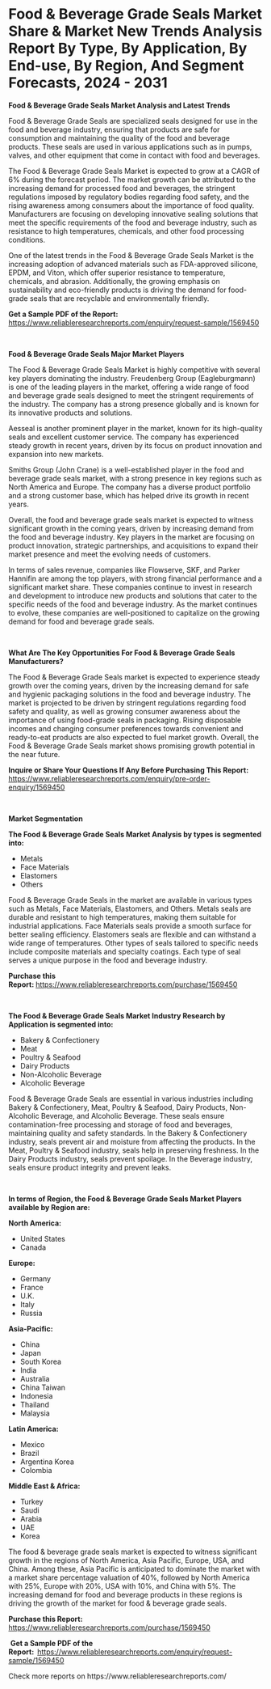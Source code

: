 <p><h1>Food & Beverage Grade Seals Market Share & Market New Trends Analysis Report By Type, By Application, By End-use, By Region, And Segment Forecasts, 2024 - 2031</h1></p><p><strong>Food & Beverage Grade Seals Market Analysis and Latest Trends</strong></p>
<p><p>Food & Beverage Grade Seals are specialized seals designed for use in the food and beverage industry, ensuring that products are safe for consumption and maintaining the quality of the food and beverage products. These seals are used in various applications such as in pumps, valves, and other equipment that come in contact with food and beverages.</p><p>The Food & Beverage Grade Seals Market is expected to grow at a CAGR of 6% during the forecast period. The market growth can be attributed to the increasing demand for processed food and beverages, the stringent regulations imposed by regulatory bodies regarding food safety, and the rising awareness among consumers about the importance of food quality. Manufacturers are focusing on developing innovative sealing solutions that meet the specific requirements of the food and beverage industry, such as resistance to high temperatures, chemicals, and other food processing conditions.</p><p>One of the latest trends in the Food & Beverage Grade Seals Market is the increasing adoption of advanced materials such as FDA-approved silicone, EPDM, and Viton, which offer superior resistance to temperature, chemicals, and abrasion. Additionally, the growing emphasis on sustainability and eco-friendly products is driving the demand for food-grade seals that are recyclable and environmentally friendly.</p></p>
<p><strong>Get a Sample PDF of the Report:&nbsp;</strong> <a href="https://www.reliableresearchreports.com/enquiry/request-sample/1569450">https://www.reliableresearchreports.com/enquiry/request-sample/1569450</a></p>
<p>&nbsp;</p>
<p><strong>Food & Beverage Grade Seals Major Market Players</strong></p>
<p><p>The Food & Beverage Grade Seals Market is highly competitive with several key players dominating the industry. Freudenberg Group (Eagleburgmann) is one of the leading players in the market, offering a wide range of food and beverage grade seals designed to meet the stringent requirements of the industry. The company has a strong presence globally and is known for its innovative products and solutions.</p><p>Aesseal is another prominent player in the market, known for its high-quality seals and excellent customer service. The company has experienced steady growth in recent years, driven by its focus on product innovation and expansion into new markets.</p><p>Smiths Group (John Crane) is a well-established player in the food and beverage grade seals market, with a strong presence in key regions such as North America and Europe. The company has a diverse product portfolio and a strong customer base, which has helped drive its growth in recent years.</p><p>Overall, the food and beverage grade seals market is expected to witness significant growth in the coming years, driven by increasing demand from the food and beverage industry. Key players in the market are focusing on product innovation, strategic partnerships, and acquisitions to expand their market presence and meet the evolving needs of customers.</p><p>In terms of sales revenue, companies like Flowserve, SKF, and Parker Hannifin are among the top players, with strong financial performance and a significant market share. These companies continue to invest in research and development to introduce new products and solutions that cater to the specific needs of the food and beverage industry. As the market continues to evolve, these companies are well-positioned to capitalize on the growing demand for food and beverage grade seals.</p></p>
<p>&nbsp;</p>
<p><strong>What Are The Key Opportunities For Food & Beverage Grade Seals Manufacturers?</strong></p>
<p><p>The Food & Beverage Grade Seals market is expected to experience steady growth over the coming years, driven by the increasing demand for safe and hygienic packaging solutions in the food and beverage industry. The market is projected to be driven by stringent regulations regarding food safety and quality, as well as growing consumer awareness about the importance of using food-grade seals in packaging. Rising disposable incomes and changing consumer preferences towards convenient and ready-to-eat products are also expected to fuel market growth. Overall, the Food & Beverage Grade Seals market shows promising growth potential in the near future.</p></p>
<p><strong>Inquire or Share Your Questions If Any Before Purchasing This Report:</strong> <a href="https://www.reliableresearchreports.com/enquiry/pre-order-enquiry/1569450">https://www.reliableresearchreports.com/enquiry/pre-order-enquiry/1569450</a></p>
<p>&nbsp;</p>
<p><strong>Market Segmentation</strong></p>
<p><strong>The Food & Beverage Grade Seals Market Analysis by types is segmented into:</strong></p>
<p><ul><li>Metals</li><li>Face Materials</li><li>Elastomers</li><li>Others</li></ul></p>
<p><p>Food & Beverage Grade Seals in the market are available in various types such as Metals, Face Materials, Elastomers, and Others. Metals seals are durable and resistant to high temperatures, making them suitable for industrial applications. Face Materials seals provide a smooth surface for better sealing efficiency. Elastomers seals are flexible and can withstand a wide range of temperatures. Other types of seals tailored to specific needs include composite materials and specialty coatings. Each type of seal serves a unique purpose in the food and beverage industry.</p></p>
<p><strong>Purchase this Report:&nbsp;</strong><a href="https://www.reliableresearchreports.com/purchase/1569450">https://www.reliableresearchreports.com/purchase/1569450</a></p>
<p>&nbsp;</p>
<p><strong>The Food & Beverage Grade Seals Market Industry Research by Application is segmented into:</strong></p>
<p><ul><li>Bakery & Confectionery</li><li>Meat</li><li>Poultry & Seafood</li><li>Dairy Products</li><li>Non-Alcoholic Beverage</li><li>Alcoholic Beverage</li></ul></p>
<p><p>Food & Beverage Grade Seals are essential in various industries including Bakery & Confectionery, Meat, Poultry & Seafood, Dairy Products, Non-Alcoholic Beverage, and Alcoholic Beverage. These seals ensure contamination-free processing and storage of food and beverages, maintaining quality and safety standards. In the Bakery & Confectionery industry, seals prevent air and moisture from affecting the products. In the Meat, Poultry & Seafood industry, seals help in preserving freshness. In the Dairy Products industry, seals prevent spoilage. In the Beverage industry, seals ensure product integrity and prevent leaks.</p></p>
<p>&nbsp;</p>
<p><strong>In terms of Region, the Food & Beverage Grade Seals Market Players available by Region are:</strong></p>
<p>
    <p> <strong> North America: </strong>
        <ul>
            <li>United States</li>
            <li>Canada</li>
        </ul>
        </p> 
    <p> <strong> Europe: </strong>
        <ul>
            <li>Germany</li>
            <li>France</li>
            <li>U.K.</li>
            <li>Italy</li>
            <li>Russia</li>
        </ul>
        </p> 
    <p> <strong> Asia-Pacific: </strong>
        <ul>
            <li>China</li>
            <li>Japan</li>
            <li>South Korea</li>
            <li>India</li>
            <li>Australia</li>
            <li>China Taiwan</li>
            <li>Indonesia</li>
            <li>Thailand</li>
            <li>Malaysia</li>
        </ul>
        </p> 
    <p> <strong> Latin America: </strong>
        <ul>
            <li>Mexico</li>
            <li>Brazil</li>
            <li>Argentina Korea</li>
            <li>Colombia</li>
        </ul>
        </p> 
    <p> <strong> Middle East & Africa: </strong>
        <ul>
            <li>Turkey</li>
            <li>Saudi</li>
            <li>Arabia</li>
            <li>UAE</li>
            <li>Korea</li>
        </ul>
    </p>
    </p>
<p><p>The food & beverage grade seals market is expected to witness significant growth in the regions of North America, Asia Pacific, Europe, USA, and China. Among these, Asia Pacific is anticipated to dominate the market with a market share percentage valuation of 40%, followed by North America with 25%, Europe with 20%, USA with 10%, and China with 5%. The increasing demand for food and beverage products in these regions is driving the growth of the market for food & beverage grade seals.</p></p>
<p><strong>Purchase this Report: </strong><a href="https://www.reliableresearchreports.com/purchase/1569450">https://www.reliableresearchreports.com/purchase/1569450</a></p>
<p>&nbsp;<strong>Get a Sample PDF of the Report:&nbsp;&nbsp;</strong><a href="https://www.reliableresearchreports.com/enquiry/request-sample/1569450">https://www.reliableresearchreports.com/enquiry/request-sample/1569450</a></p>
<p><strong></strong></p>
<p>Check more reports on https://www.reliableresearchreports.com/</p>